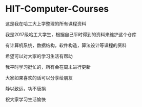 # HIT-Computer-Courses

这是我在哈工大上学整理的所有课程资料

我是2017级哈工大学生，根据自己平时得到的资料来维护这个仓库

有计算机系统，数据结构，软件构造，算法设计等课程的资料

希望可以对大家的学习生活有帮助

我平时学习挺忙的，所有会在周末进行更新

大家如果喜欢的话可以分享给朋友

静以致远，功不唐捐

祝大家学习生活愉快
